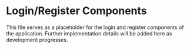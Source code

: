# Login/Register Components

This file serves as a placeholder for the login and register components of the application. Further implementation details will be added here as development progresses.